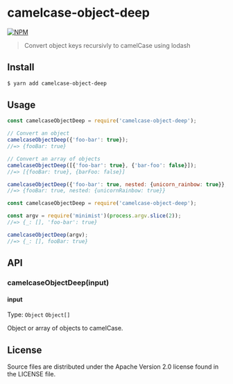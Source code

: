camelcase-object-deep
=====
[![NPM](https://nodei.co/npm/camelcase-object-deep.png)](https://nodei.co/npm/camelcase-object-deep/)
> Convert object keys recursivly to camelCase using lodash

## Install
```bash
$ yarn add camelcase-object-deep
```

## Usage
```js
const camelcaseObjectDeep = require('camelcase-object-deep');

// Convert an object
camelcaseObjectDeep({'foo-bar': true});
//=> {fooBar: true}

// Convert an array of objects
camelcaseObjectDeep([{'foo-bar': true}, {'bar-foo': false}]);
//=> [{fooBar: true}, {barFoo: false}]

camelcaseObjectDeep({'foo-bar': true, nested: {unicorn_rainbow: true}}, {deep: true});
//=> {fooBar: true, nested: {unicornRainbow: true}}
```

```js
const camelcaseObjectDeep = require('camelcase-object-deep');

const argv = require('minimist')(process.argv.slice(2));
//=> {_: [], 'foo-bar': true}

camelcaseObjectDeep(argv);
//=> {_: [], fooBar: true}
```

## API

### camelcaseObjectDeep(input)
#### input
Type: `Object` `Object[]`

Object or array of objects to camelCase.

## License
Source files are distributed under the Apache Version 2.0 license found in the LICENSE file.
